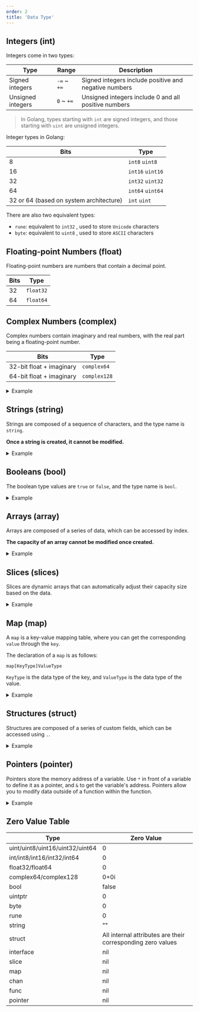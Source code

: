 ```yaml
---
order: 2
title: 'Data Type'
---
```


## Integers (int)

Integers come in two types:

| Type              | Range       | Description                                           |
| ----------------- | ----------- | ----------------------------------------------------- |
| Signed integers   | `-∞` ~ `+∞` | Signed integers include positive and negative numbers |
| Unsigned integers | `0` ~ `+∞`  | Unsigned integers include 0 and all positive numbers  |

> In Golang, types starting with `int` are signed integers, and those starting with `uint` are unsigned integers.

Integer types in Golang:

| Bits                                    | Type             |
| --------------------------------------- | ---------------- |
| 8                                       | `int8` `uint8`   |
| 16                                      | `int16` `uint16` |
| 32                                      | `int32` `uint32` |
| 64                                      | `int64` `uint64` |
| 32 or 64 (based on system architecture) | `int` `uint`     |

There are also two equivalent types:

- `rune`: equivalent to `int32` , used to store `Unicode` characters
- `byte`: equivalent to `uint8` , used to store `ASCII` characters

## Floating-point Numbers (float)

Floating-point numbers are numbers that contain a decimal point.

| Bits | Type      |
| ---- | --------- |
| 32   | `float32` |
| 64   | `float64` |

## Complex Numbers (complex)

Complex numbers contain imaginary and real numbers, with the real part being a floating-point number.

| Bits                     | Type         |
| ------------------------ | ------------ |
| 32-bit float + imaginary | `complex64`  |
| 64-bit float + imaginary | `complex128` |

<details>
<summary>Example</summary>

```go
// Initialize a complex number
var complexData complex64 = complex(5, 3) // Equals: 5 + 3i

// Another way to initialize
complexData2 := 5 + 3i
```

</details>

## Strings (string)

Strings are composed of a sequence of characters, and the type name is `string`.

**Once a string is created, it cannot be modified.**

<details>
<summary>Example</summary>

```go
package main
import "fmt"

func main() {
  var str string := "Hi! Jack"
  
  // Cannot modify, the following commented code will cause an error
  // str[2] = 'c'

  fmt.Printf("%s",str)
}
```

</details>

## Booleans (bool)

The boolean type values are `true` or `false`, and the type name is `bool`.

<details>
<summary>Example</summary>

```go
var isNumber bool

isNumber = true
isNumber = false
```

</details>

## Arrays (array)

Arrays are composed of a series of data, which can be accessed by index.

**The capacity of an array cannot be modified once created.**

<details>
<summary>Example</summary>

```go
data := [5]int{1, 2, 3, 4, 5}
```

</details>

## Slices (slices)

Slices are dynamic arrays that can automatically adjust their capacity size based on the data.

<details>
<summary>Example</summary>

```go
package main

import "fmt"

func main() {
	var data []int

	for i := 0; i < 10; i ++ {
		data = append(data, i)
	}

	fmt.Println(data)
}

// Result
// [0 1 2 3 4 5 6 7 8 9]

```

</details>

## Map (map)

A `map` is a key-value mapping table, where you can get the corresponding `value` through the `key`.

The declaration of a `map` is as follows:
```
map[KeyType]ValueType
```
`KeyType` is the data type of the key, and `ValueType` is the data type of the value.

<details>
<summary>Example</summary>

```go
// Declare a map
var m map[string]int

// Initialize the map using make
m = make(map[string]int)

// Set the value
m["path"] = 66

// Output the value
fmt.Println(m["path"])
```

</details>

## Structures (struct)

Structures are composed of a series of custom fields, which can be accessed using `.`.

<details>
<summary>Example</summary>

```go
type Animal struct {
    Name string
}

a := Animal{
    Name: "Lucky"
}

fmt.Println(a.Name)
```

</details>

## Pointers (pointer)

Pointers store the memory address of a variable. Use `*` in front of a variable to define it as a pointer, and `&` to get the variable's address. Pointers allow you to modify data outside of a function within the function.

<details>
<summary>Example</summary>

```go
var num *int

n := 10

num = &n
```

</details>

## Zero Value Table

| **Type**                        | **Zero Value**                                              |
| ------------------------------- | ----------------------------------------------------------- |
| uint/uint8/uint16/uint32/uint64 | 0                                                           |
| int/int8/int16/int32/int64      | 0                                                           |
| float32/float64                 | 0                                                           |
| complex64/complex128            | 0+0i                                                        |
| bool                            | false                                                       |
| uintptr                         | 0                                                           |
| byte                            | 0                                                           |
| rune                            | 0                                                           |
| string                          | ""                                                          |
| struct                          | All internal attributes are their corresponding zero values |
| interface                       | nil                                                         |
| slice                           | nil                                                         |
| map                             | nil                                                         |
| chan                            | nil                                                         |
| func                            | nil                                                         |
| pointer                         | nil                                                         |